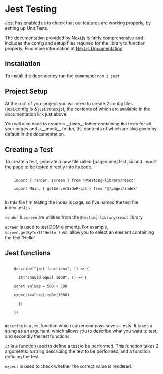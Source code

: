 
<h1>Jest Testing</h1>

<p>Jest has enabled us to check that our features are working properly, by setting up Unit Tests.</p>

<p>The documentation provided by Next.js is fairly comprehensive and includes the config and setup files required for the library to function properly. Find more information at <a href="https://nextjs.org/docs/pages/building-your-application/optimizing/testing">Next.js Documentation</a></p>

<h2>Installation</h2>
<p>To install the dependency run the command: <code>npm i jest</code></p>

<h2>Project Setup</h2>
<p>At the root of your project you will need to create 2 config files (jest.config.js & jest.setup.js), the contents of which are available in the documentation link just above.</p>

<p>You will also need to create a __tests__ folder containing the tests for all your pages and a __mock__ folder, the contents of which are also given by default in the documentation.</p>

<h2>Creating a Test</h2>
<p>To create a test, generate a new file called [pagename].test.jsx and import the page to be tested directly into its code.</p>

<p>
  <code>
    import { render, screen } from "@testing-library/react"<br>
    import Main, { getServerSideProps } from "@/pages/index"
  </code>
</p>

<p>In this file I'm testing the index.js page, so I've named the test file index.test.js</p>

<p><code>render</code> & <code>screen</code> are utilities from the <code>@testing-library/react</code> library</p>

<p><code>screen</code> is used to test DOM elements. For example, <code>screen.getByText('Hello')</code> will allow you to select an element containing the text 'Hello'.</p>

<h2>Jest functions</h2>
<p>
  <code>
    describe("jest functions", () => {<br>
      it("should equal 1000", () => {<br>
    const values = 500 + 500<br>
    expect(values).toBe(1000)<br>
      })<br>
    })
  </code>
</p>

<p><code>describe</code> is a jest function which can encompass several tests. It takes a string as an argument, which allows you to describe what you want to test, and secondly the test functions.</p>

<p><code>it</code> is a function used to define a test to be performed. This function takes 2 arguments: a string describing the test to be performed, and a function defining the test.</p>

<p><code>expect</code> is used to check whether the correct value is rendered.</p>

